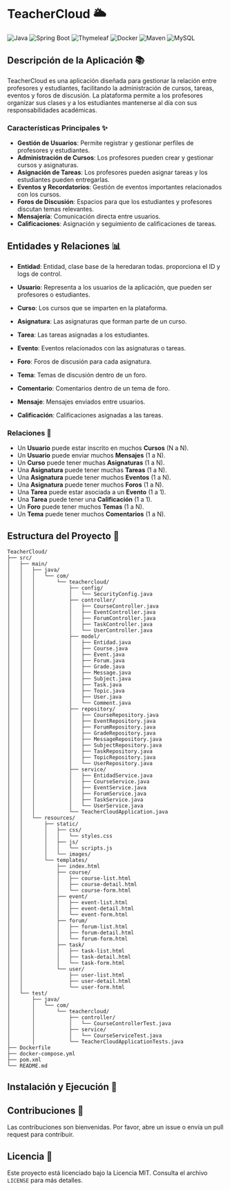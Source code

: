 # TeacherCloud 🌥️

![Java](https://img.shields.io/badge/Java-ED8B00?style=for-the-badge&logo=java&logoColor=white)
![Spring Boot](https://img.shields.io/badge/Spring%20Boot-6DB33F?style=for-the-badge&logo=spring-boot&logoColor=white)
![Thymeleaf](https://img.shields.io/badge/Thymeleaf-005F0F?style=for-the-badge&logo=thymeleaf&logoColor=white)
![Docker](https://img.shields.io/badge/Docker-2496ED?style=for-the-badge&logo=docker&logoColor=white)
![Maven](https://img.shields.io/badge/Maven-C71A36?style=for-the-badge&logo=apache-maven&logoColor=white)
![MySQL](https://img.shields.io/badge/MySQL-4479A1?style=for-the-badge&logo=mysql&logoColor=white)

## Descripción de la Aplicación 📚

TeacherCloud es una aplicación diseñada para gestionar la relación entre profesores y estudiantes, facilitando la administración de cursos, tareas, eventos y foros de discusión. La plataforma permite a los profesores organizar sus clases y a los estudiantes mantenerse al día con sus responsabilidades académicas.

### Características Principales ✨

- **Gestión de Usuarios**: Permite registrar y gestionar perfiles de profesores y estudiantes.
- **Administración de Cursos**: Los profesores pueden crear y gestionar cursos y asignaturas.
- **Asignación de Tareas**: Los profesores pueden asignar tareas y los estudiantes pueden entregarlas.
- **Eventos y Recordatorios**: Gestión de eventos importantes relacionados con los cursos.
- **Foros de Discusión**: Espacios para que los estudiantes y profesores discutan temas relevantes.
- **Mensajería**: Comunicación directa entre usuarios.
- **Calificaciones**: Asignación y seguimiento de calificaciones de tareas.

## Entidades y Relaciones 📊

- **Entidad**: Entidad, clase base de la heredaran todas. proporciona el ID y logs de control.

- **Usuario**: Representa a los usuarios de la aplicación, que pueden ser profesores o estudiantes.
- **Curso**: Los cursos que se imparten en la plataforma.
- **Asignatura**: Las asignaturas que forman parte de un curso.
- **Tarea**: Las tareas asignadas a los estudiantes.
- **Evento**: Eventos relacionados con las asignaturas o tareas.
- **Foro**: Foros de discusión para cada asignatura.
- **Tema**: Temas de discusión dentro de un foro.
- **Comentario**: Comentarios dentro de un tema de foro.
- **Mensaje**: Mensajes enviados entre usuarios.
- **Calificación**: Calificaciones asignadas a las tareas.

### Relaciones 🔗

- Un **Usuario** puede estar inscrito en muchos **Cursos** (N a N).
- Un **Usuario** puede enviar muchos **Mensajes** (1 a N).
- Un **Curso** puede tener muchas **Asignaturas** (1 a N).
- Una **Asignatura** puede tener muchas **Tareas** (1 a N).
- Una **Asignatura** puede tener muchos **Eventos** (1 a N).
- Una **Asignatura** puede tener muchos **Foros** (1 a N).
- Una **Tarea** puede estar asociada a un **Evento** (1 a 1).
- Una **Tarea** puede tener una **Calificación** (1 a 1).
- Un **Foro** puede tener muchos **Temas** (1 a N).
- Un **Tema** puede tener muchos **Comentarios** (1 a N).

## Estructura del Proyecto 📁

```
TeacherCloud/
├── src/
│   ├── main/
│   │   ├── java/
│   │   │   └── com/
│   │   │       └── teachercloud/
│   │   │           ├── config/
│   │   │           │   └── SecurityConfig.java
│   │   │           ├── controller/
│   │   │           │   ├── CourseController.java
│   │   │           │   ├── EventController.java
│   │   │           │   ├── ForumController.java
│   │   │           │   ├── TaskController.java
│   │   │           │   └── UserController.java
│   │   │           ├── model/
│   │   │           │   ├── Entidad.java
│   │   │           │   ├── Course.java
│   │   │           │   ├── Event.java
│   │   │           │   ├── Forum.java
│   │   │           │   ├── Grade.java
│   │   │           │   ├── Message.java
│   │   │           │   ├── Subject.java
│   │   │           │   ├── Task.java
│   │   │           │   ├── Topic.java
│   │   │           │   ├── User.java
│   │   │           │   └── Comment.java
│   │   │           ├── repository/
│   │   │           │   ├── CourseRepository.java
│   │   │           │   ├── EventRepository.java
│   │   │           │   ├── ForumRepository.java
│   │   │           │   ├── GradeRepository.java
│   │   │           │   ├── MessageRepository.java
│   │   │           │   ├── SubjectRepository.java
│   │   │           │   ├── TaskRepository.java
│   │   │           │   ├── TopicRepository.java
│   │   │           │   └── UserRepository.java
│   │   │           ├── service/
│   │   │           │   ├── EntidadService.java
│   │   │           │   ├── CourseService.java
│   │   │           │   ├── EventService.java
│   │   │           │   ├── ForumService.java
│   │   │           │   ├── TaskService.java
│   │   │           │   └── UserService.java
│   │   │           └── TeacherCloudApplication.java
│   │   └── resources/
│   │       ├── static/
│   │       │   ├── css/
│   │       │   │   └── styles.css
│   │       │   ├── js/
│   │       │   │   └── scripts.js
│   │       │   └── images/
│   │       └── templates/
│   │           ├── index.html
│   │           ├── course/
│   │           │   ├── course-list.html
│   │           │   ├── course-detail.html
│   │           │   └── course-form.html
│   │           ├── event/
│   │           │   ├── event-list.html
│   │           │   ├── event-detail.html
│   │           │   └── event-form.html
│   │           ├── forum/
│   │           │   ├── forum-list.html
│   │           │   ├── forum-detail.html
│   │           │   └── forum-form.html
│   │           ├── task/
│   │           │   ├── task-list.html
│   │           │   ├── task-detail.html
│   │           │   └── task-form.html
│   │           └── user/
│   │               ├── user-list.html
│   │               ├── user-detail.html
│   │               └── user-form.html
│   └── test/
│       ├── java/
│       │   └── com/
│       │       └── teachercloud/
│       │           ├── controller/
│       │           │   └── CourseControllerTest.java
│       │           ├── service/
│       │           │   └── CourseServiceTest.java
│       │           └── TeacherCloudApplicationTests.java
├── Dockerfile
├── docker-compose.yml
├── pom.xml
└── README.md
```

## Instalación y Ejecución 🚀


## Contribuciones 🤝

Las contribuciones son bienvenidas. Por favor, abre un issue o envía un pull request para contribuir.

## Licencia 📄

Este proyecto está licenciado bajo la Licencia MIT. Consulta el archivo `LICENSE` para más detalles.
